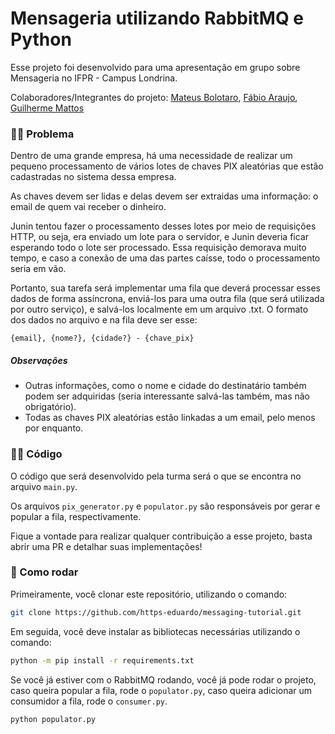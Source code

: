 # Mensageria utilizando RabbitMQ e Python

Esse projeto foi desenvolvido para uma apresentação em grupo sobre Mensageria no IFPR - Campus Londrina.

Colaboradores/Integrantes do projeto: [Mateus Bolotaro](https://github.com/mbolotaro), [Fábio Araujo](https://github.com/Fabio-arbr), [Guilherme Mattos](https://github.com/guilherme-mattos-conde)

### 👨‍🔧 Problema

Dentro de uma grande empresa, há uma necessidade de realizar um pequeno processamento de vários lotes de chaves PIX aleatórias que estão cadastradas no sistema dessa empresa.

As chaves devem ser lidas e delas devem ser extraidas uma informação: o email de quem vai receber o dinheiro.

Junin tentou fazer o processamento desses lotes por meio de requisições HTTP, ou seja, era enviado um lote para o servidor, e Junin deveria ficar esperando todo o lote ser processado. Essa requisição demorava muito tempo, e caso a conexão de uma das partes caísse, todo o processamento seria em vão.

Portanto, sua tarefa será implementar uma fila que deverá processar esses dados de forma assíncrona, enviá-los para uma outra fila (que será utilizada por outro serviço), e salvá-los localmente em um arquivo .txt. O formato dos dados no arquivo e na fila deve ser esse:

`{email}, {nome?}, {cidade?} - {chave_pix}`

##### Observações

- Outras informações, como o nome e cidade do destinatário também podem ser adquiridas (seria interessante salvá-las também, mas não obrigatório).
- Todas as chaves PIX aleatórias estão linkadas a um email, pelo menos por enquanto.

### 👨‍💻 Código

O código que será desenvolvido pela turma será o que se encontra no arquivo `main.py`.

Os arquivos `pix_generator.py` e `populator.py` são responsáveis por gerar e popular a fila, respectivamente.

Fique a vontade para realizar qualquer contribuição a esse projeto, basta abrir uma PR e detalhar suas implementações!

### 🚀 Como rodar

Primeiramente, você clonar este repositório, utilizando o comando:

```bash
git clone https://github.com/https-eduardo/messaging-tutorial.git
```

Em seguida, você deve instalar as bibliotecas necessárias utilizando o comando:

```bash
python -m pip install -r requirements.txt
```

Se você já estiver com o RabbitMQ rodando, você já pode rodar o projeto, caso queira popular a fila, rode o `populator.py`, caso queira adicionar um consumidor a fila, rode o `consumer.py`.

```bash
python populator.py
```
